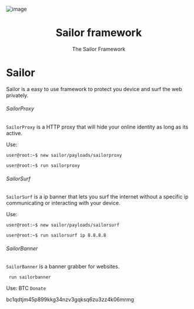 

![image](https://user-images.githubusercontent.com/101386337/226156506-ddfe2908-1527-43e4-977c-5ecf25d96252.png)



<p align="center">
  <h1 align="center">Sailor framework</h1>
  <p align="center">The Sailor Framework</p>
</p>



# Sailor
Sailor is a easy to use framework to protect you device and surf the web privately.

###### SailorProxy
```SailorProxy``` is a HTTP proxy that will hide your online identity as long as its active.

Use:

  ```user@root:~$ new sailor/payloads/sailorproxy```
  
  ```user@root:~$ run sailorproxy```

###### SailorSurf
```SailorSurf``` is a ip banner that lets you surf the internet without a specific ip communicating or interacting with your device.

Use:
  
  ```user@root:~$ new sailor/payloads/sailorsurf```
  
  ```user@root:~$ run sailorsurf ip 8.8.8.8```

###### SailorBanner
```SailorBanner``` is a banner grabber for websites.

  ``` run sailorbanner```

Use:
   BTC
   ```Donate```
   
   bc1qdtjm45p899kkg34nzv3gqksq6zu3zz4k06mrmg
